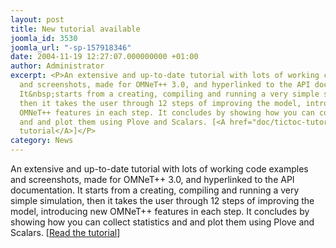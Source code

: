 ```yaml
---
layout: post
title: New tutorial available
joomla_id: 3530
joomla_url: "-sp-157918346"
date: 2004-11-19 12:27:07.000000000 +01:00
author: Administrator
excerpt: <P>An extensive and up-to-date tutorial with lots of working code examples
  and screenshots, made for OMNeT++ 3.0, and hyperlinked to the API documentation.
  It&nbsp;starts from a creating, compiling and running a very simple simulation,
  then it takes the user through 12 steps of improving the model, introducing new
  OMNeT++ features in each step. It concludes by showing how you can collect statistics
  and and plot them using Plove and Scalars. [<A href="doc/tictoc-tutorial">Read the
  tutorial</A>]</P>
category: News
---
```

<P>An extensive and up-to-date tutorial with lots of working code examples and screenshots, made for OMNeT++ 3.0, and hyperlinked to the API documentation. It&nbsp;starts from a creating, compiling and running a very simple simulation, then it takes the user through 12 steps of improving the model, introducing new OMNeT++ features in each step. It concludes by showing how you can collect statistics and and plot them using Plove and Scalars. [<A href="doc/tictoc-tutorial">Read the tutorial</A>]</P>
